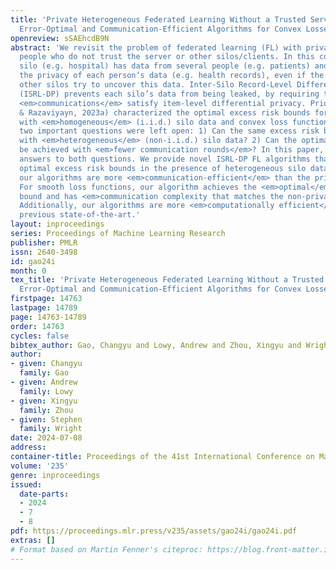```yaml
---
title: 'Private Heterogeneous Federated Learning Without a Trusted Server Revisited:
  Error-Optimal and Communication-Efficient Algorithms for Convex Losses'
openreview: sSAEhcdB9N
abstract: 'We revisit the problem of federated learning (FL) with private data from
  people who do not trust the server or other silos/clients. In this context, every
  silo (e.g. hospital) has data from several people (e.g. patients) and needs to protect
  the privacy of each person’s data (e.g. health records), even if the server and/or
  other silos try to uncover this data. Inter-Silo Record-Level Differential Privacy
  (ISRL-DP) prevents each silo’s data from being leaked, by requiring that silo $i$’s
  <em>communications</em> satisfy item-level differential privacy. Prior work (Lowy
  & Razaviyayn, 2023a) characterized the optimal excess risk bounds for ISRL-DP algorithms
  with <em>homogeneous</em> (i.i.d.) silo data and convex loss functions. However,
  two important questions were left open: 1) Can the same excess risk bounds be achieved
  with <em>heterogeneous</em> (non-i.i.d.) silo data? 2) Can the optimal risk bounds
  be achieved with <em>fewer communication rounds</em>? In this paper, we give positive
  answers to both questions. We provide novel ISRL-DP FL algorithms that achieve the
  optimal excess risk bounds in the presence of heterogeneous silo data. Moreover,
  our algorithms are more <em>communication-efficient</em> than the prior state-of-the-art.
  For smooth loss functions, our algorithm achieves the <em>optimal</em> excess risk
  bound and has <em>communication complexity that matches the non-private lower bound</em>.
  Additionally, our algorithms are more <em>computationally efficient</em> than the
  previous state-of-the-art.'
layout: inproceedings
series: Proceedings of Machine Learning Research
publisher: PMLR
issn: 2640-3498
id: gao24i
month: 0
tex_title: 'Private Heterogeneous Federated Learning Without a Trusted Server Revisited:
  Error-Optimal and Communication-Efficient Algorithms for Convex Losses'
firstpage: 14763
lastpage: 14789
page: 14763-14789
order: 14763
cycles: false
bibtex_author: Gao, Changyu and Lowy, Andrew and Zhou, Xingyu and Wright, Stephen
author:
- given: Changyu
  family: Gao
- given: Andrew
  family: Lowy
- given: Xingyu
  family: Zhou
- given: Stephen
  family: Wright
date: 2024-07-08
address:
container-title: Proceedings of the 41st International Conference on Machine Learning
volume: '235'
genre: inproceedings
issued:
  date-parts:
  - 2024
  - 7
  - 8
pdf: https://proceedings.mlr.press/v235/assets/gao24i/gao24i.pdf
extras: []
# Format based on Martin Fenner's citeproc: https://blog.front-matter.io/posts/citeproc-yaml-for-bibliographies/
---
```

